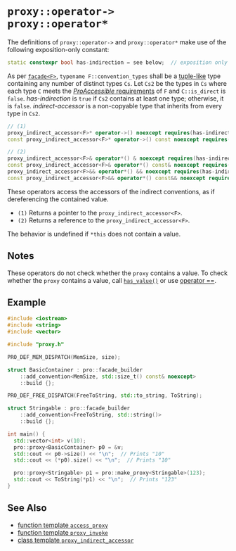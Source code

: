# `proxy::operator->`<br />`proxy::operator*`

The definitions of `proxy::operator->` and `proxy::operator*` make use of the following exposition-only constant:

```cpp
static constexpr bool has-indirection = see below;  // exposition only
```

As per [`facade<F>`](../facade.md), `typename F::convention_types` shall be a [tuple-like](https://en.cppreference.com/w/cpp/utility/tuple/tuple-like) type containing any number of distinct types `Cs`. Let `Cs2` be the types in `Cs` where each type `C` meets the [*ProAccessible* requirements](../ProAccessible.md) of `F` and `C::is_direct` is `false`. *has-indirection* is `true` if `Cs2` contains at least one type; otherwise, it is `false`. *indirect-accessor* is a non-copyable type that inherits from every type in `Cs2`.

```cpp
// (1)
proxy_indirect_accessor<F>* operator->() noexcept requires(has-indirection);
const proxy_indirect_accessor<F>* operator->() const noexcept requires(has-indirection);

// (2)
proxy_indirect_accessor<F>& operator*() & noexcept requires(has-indirection);
const proxy_indirect_accessor<F>& operator*() const& noexcept requires(has-indirection);
proxy_indirect_accessor<F>&& operator*() && noexcept requires(has-indirection);
const proxy_indirect_accessor<F>&& operator*() const&& noexcept requires(has-indirection);
```

These operators access the accessors of the indirect conventions, as if dereferencing the contained value.

- `(1)` Returns a pointer to the `proxy_indirect_accessor<F>`.
- `(2)` Returns a reference to the `proxy_indirect_accessor<F>`.

The behavior is undefined if `*this` does not contain a value.

## Notes

These operators do not check whether the `proxy` contains a value. To check whether the `proxy` contains a value, call [`has_value()`](operator_bool.md) or use [operator ==](friend_operator_equality.md).

## Example

```cpp
#include <iostream>
#include <string>
#include <vector>

#include "proxy.h"

PRO_DEF_MEM_DISPATCH(MemSize, size);

struct BasicContainer : pro::facade_builder
    ::add_convention<MemSize, std::size_t() const& noexcept>
    ::build {};

PRO_DEF_FREE_DISPATCH(FreeToString, std::to_string, ToString);

struct Stringable : pro::facade_builder
    ::add_convention<FreeToString, std::string()>
    ::build {};

int main() {
  std::vector<int> v(10);
  pro::proxy<BasicContainer> p0 = &v;
  std::cout << p0->size() << "\n";  // Prints "10"
  std::cout << (*p0).size() << "\n";  // Prints "10"

  pro::proxy<Stringable> p1 = pro::make_proxy<Stringable>(123);
  std::cout << ToString(*p1) << "\n";  // Prints "123"
}
```

## See Also

- [function template `access_proxy`](../access_proxy.md)
- [function template `proxy_invoke`](../proxy_invoke.md)
- [class template `proxy_indirect_accessor`](../proxy_indirect_accessor.md)
